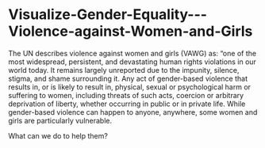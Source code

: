 # Visualize-Gender-Equality---Violence-against-Women-and-Girls
The UN describes violence against women and girls (VAWG) as: “one of the most widespread, persistent, and devastating human rights violations in our world today. It remains largely unreported due to the impunity, silence, stigma, and shame surrounding it.   Any act of gender-based violence that results in, or is likely to result in, physical, sexual or psychological harm or suffering to women, including threats of such acts, coercion or arbitrary deprivation of liberty, whether occurring in public or in private life.   While gender-based violence can happen to anyone, anywhere, some women and girls are particularly vulnerable. 

What can we do to help them?

